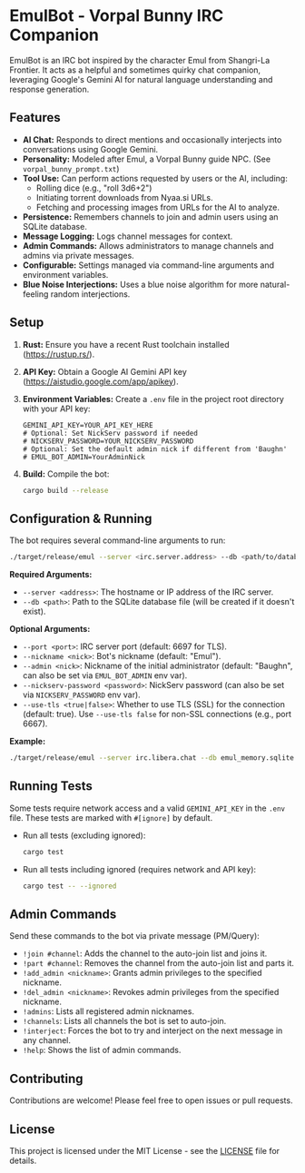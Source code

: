 # EmulBot - Vorpal Bunny IRC Companion

EmulBot is an IRC bot inspired by the character Emul from Shangri-La Frontier. It acts as a helpful and sometimes quirky chat companion, leveraging Google's Gemini AI for natural language understanding and response generation.

## Features

*   **AI Chat:** Responds to direct mentions and occasionally interjects into conversations using Google Gemini.
*   **Personality:** Modeled after Emul, a Vorpal Bunny guide NPC. (See `vorpal_bunny_prompt.txt`)
*   **Tool Use:** Can perform actions requested by users or the AI, including:
    *   Rolling dice (e.g., "roll 3d6+2")
    *   Initiating torrent downloads from Nyaa.si URLs.
    *   Fetching and processing images from URLs for the AI to analyze.
*   **Persistence:** Remembers channels to join and admin users using an SQLite database.
*   **Message Logging:** Logs channel messages for context.
*   **Admin Commands:** Allows administrators to manage channels and admins via private messages.
*   **Configurable:** Settings managed via command-line arguments and environment variables.
*   **Blue Noise Interjections:** Uses a blue noise algorithm for more natural-feeling random interjections.

## Setup

1.  **Rust:** Ensure you have a recent Rust toolchain installed (https://rustup.rs/).
2.  **API Key:** Obtain a Google AI Gemini API key (https://aistudio.google.com/app/apikey).
3.  **Environment Variables:** Create a `.env` file in the project root directory with your API key:

    ```dotenv
    GEMINI_API_KEY=YOUR_API_KEY_HERE
    # Optional: Set NickServ password if needed
    # NICKSERV_PASSWORD=YOUR_NICKSERV_PASSWORD
    # Optional: Set the default admin nick if different from 'Baughn'
    # EMUL_BOT_ADMIN=YourAdminNick
    ```

4.  **Build:** Compile the bot:
    ```bash
    cargo build --release
    ```

## Configuration & Running

The bot requires several command-line arguments to run:

```bash
./target/release/emul --server <irc.server.address> --db <path/to/database.sqlite>
```

**Required Arguments:**

*   `--server <address>`: The hostname or IP address of the IRC server.
*   `--db <path>`: Path to the SQLite database file (will be created if it doesn't exist).

**Optional Arguments:**

*   `--port <port>`: IRC server port (default: 6697 for TLS).
*   `--nickname <nick>`: Bot's nickname (default: "Emul").
*   `--admin <nick>`: Nickname of the initial administrator (default: "Baughn", can also be set via `EMUL_BOT_ADMIN` env var).
*   `--nickserv-password <password>`: NickServ password (can also be set via `NICKSERV_PASSWORD` env var).
*   `--use-tls <true|false>`: Whether to use TLS (SSL) for the connection (default: true). Use `--use-tls false` for non-SSL connections (e.g., port 6667).

**Example:**

```bash
./target/release/emul --server irc.libera.chat --db emul_memory.sqlite --nickname VorpalBot --admin MyAdminNick
```

## Running Tests

Some tests require network access and a valid `GEMINI_API_KEY` in the `.env` file. These tests are marked with `#[ignore]` by default.

*   Run all tests (excluding ignored):
    ```bash
    cargo test
    ```
*   Run all tests including ignored (requires network and API key):
    ```bash
    cargo test -- --ignored
    ```

## Admin Commands

Send these commands to the bot via private message (PM/Query):

*   `!join #channel`: Adds the channel to the auto-join list and joins it.
*   `!part #channel`: Removes the channel from the auto-join list and parts it.
*   `!add_admin <nickname>`: Grants admin privileges to the specified nickname.
*   `!del_admin <nickname>`: Revokes admin privileges from the specified nickname.
*   `!admins`: Lists all registered admin nicknames.
*   `!channels`: Lists all channels the bot is set to auto-join.
*   `!interject`: Forces the bot to try and interject on the next message in any channel.
*   `!help`: Shows the list of admin commands.

## Contributing

Contributions are welcome! Please feel free to open issues or pull requests.

## License

This project is licensed under the MIT License - see the [LICENSE](LICENSE) file for details.
```
